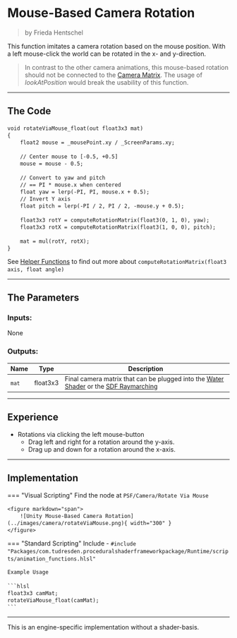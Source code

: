 <div class="container">
    <h1 class="main-heading">Mouse-Based Camera Rotation</h1>
    <blockquote class="author">by Frieda Hentschel</blockquote>
</div>

This function imitates a camera rotation based on the mouse position. With a left mouse-click the world can be rotated in the x- and y-direction. 

> In contrast to the other camera animations, this mouse-based rotation should not be connected to the [Camera Matrix](cameraMatrix.md). The usage of *lookAtPosition* would break the usability of this function.

---

## The Code

``` hlsl
void rotateViaMouse_float(out float3x3 mat)
{
    float2 mouse = _mousePoint.xy / _ScreenParams.xy;

    // Center mouse to [-0.5, +0.5]
    mouse = mouse - 0.5;

    // Convert to yaw and pitch
    // == PI * mouse.x when centered
    float yaw = lerp(-PI, PI, mouse.x + 0.5); 
    // Invert Y axis
    float pitch = lerp(-PI / 2, PI / 2, -mouse.y + 0.5); 

    float3x3 rotY = computeRotationMatrix(float3(0, 1, 0), yaw);
    float3x3 rotX = computeRotationMatrix(float3(1, 0, 0), pitch);

    mat = mul(rotY, rotX);
}
```

See [Helper Functions](../helperFunctions.md) to find out more about ```computeRotationMatrix(float3 axis, float angle)```

---

## The Parameters

### Inputs:
None

### Outputs:
| Name            | Type     | Description |
|-----------------|----------|-------------|
| `mat`        | float3x3   | Final camera matrix that can be plugged into the [Water Shader](../water/waterSurface.md) or the [SDF Raymarching](../sdfs/raymarching.md) |

---

## Experience

- Rotations via clicking the left mouse-button
    - Drag left and right for a rotation around the y-axis.
    - Drag up and down for a rotation around the x-axis.

---

## Implementation

=== "Visual Scripting"
    Find the node at `PSF/Camera/Rotate Via Mouse`

    <figure markdown="span">
        ![Unity Mouse-Based Camera Rotation](../images/camera/rotateViaMouse.png){ width="300" }
    </figure>

=== "Standard Scripting"
    Include - ```#include "Packages/com.tudresden.proceduralshaderframeworkpackage/Runtime/scripts/animation_functions.hlsl"```

    Example Usage

    ```hlsl
    float3x3 camMat;
    rotateViaMouse_float(camMat);
    ```

---

This is an engine-specific implementation without a shader-basis.